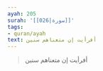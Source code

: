 ```yaml
---
ayah: 205
surah: '[[026|سورة]]'
tags:
- quran/ayah
text: أفرأيت إن متعناهم سنين
---
```

> أفرأيت إن متعناهم سنين
